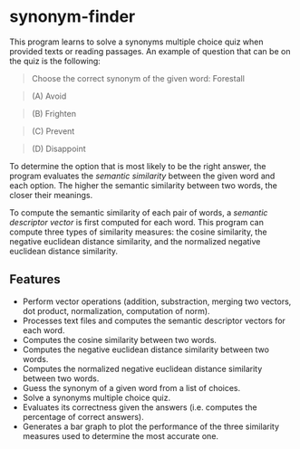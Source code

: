 # synonym-finder
This program learns to solve a synonyms multiple choice quiz when provided texts or reading passages. An example of question that can be on the quiz is the following:

> Choose the correct synonym of the given word: Forestall

> (A) Avoid

> (B) Frighten

> (C) Prevent

> (D) Disappoint

To determine the option that is most likely to be the right answer, the program evaluates the *semantic similarity* between the given word and each option. The higher the semantic similarity between two words, the closer their meanings.

To compute the semantic similarity of each pair of words, a *semantic descriptor vector* is first computed for each word. This program can compute three types of similarity measures: the cosine similarity, the negative euclidean distance similarity, and the normalized negative euclidean distance similarity.

## Features
- Perform vector operations (addition, substraction, merging two vectors, dot product, normalization, computation of norm).
- Processes text files and computes the semantic descriptor vectors for each word.
- Computes the cosine similarity between two words.
- Computes the negative euclidean distance similarity between two words.
- Computes the normalized negative euclidean distance similarity between two words.
- Guess the synonym of a given word from a list of choices.
- Solve a synonyms multiple choice quiz.
- Evaluates its correctness given the answers (i.e. computes the percentage of correct answers).
- Generates a bar graph to plot the performance of the three similarity measures used to determine the most accurate one.
